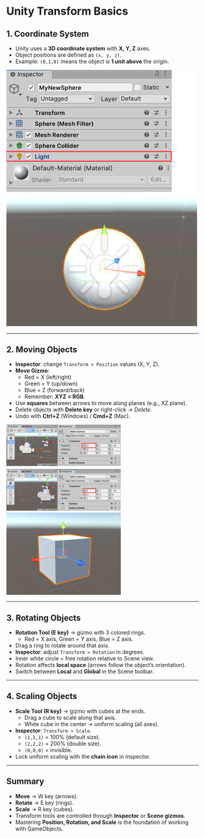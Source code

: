 # Unity Transform Basics

## 1. Coordinate System
- Unity uses a **3D coordinate system** with **X, Y, Z** axes.  
- Object positions are defined as `(x, y, z)`.  
- Example: `(0,1,0)` means the object is **1 unit above** the origin.

<img src="Pictures/Game_Objects.PNG" alt="Unity Editor" title="Unity Editor" width="500">

---

## 2. Moving Objects
- **Inspector**: change `Transform > Position` values (X, Y, Z).  
- **Move Gizmo**:  
  - Red = X (left/right)  
  - Green = Y (up/down)  
  - Blue = Z (forward/back)  
  - Remember: **XYZ = RGB**.  
- Use **squares** between arrows to move along planes (e.g., XZ plane).  
- Delete objects with **Delete key** or right-click → *Delete*.  
- Undo with **Ctrl+Z** (Windows) / **Cmd+Z** (Mac).

<img src="Pictures/Moving_Transform.PNG" alt="Unity Editor" title="Unity Editor" width="300">

<img src="Pictures/Gizmo_Moving.PNG" alt="Unity Editor" title="Unity Editor" width="300">

---

## 3. Rotating Objects
- **Rotation Tool (E key)** → gizmo with 3 colored rings.  
  - Red = X axis, Green = Y axis, Blue = Z axis.  
- Drag a ring to rotate around that axis.  
- **Inspector**: adjust `Transform > Rotation` in degrees.  
- Inner white circle = free rotation relative to Scene view.  
- Rotation affects **local space** (arrows follow the object’s orientation).  
- Switch between **Local** and **Global** in the Scene toolbar.

---

## 4. Scaling Objects
- **Scale Tool (R key)** → gizmo with cubes at the ends.  
  - Drag a cube to scale along that axis.  
  - White cube in the center → uniform scaling (all axes).  
- **Inspector**: `Transform > Scale`.  
  - `(1,1,1)` = 100% (default size).  
  - `(2,2,2)` = 200% (double size).  
  - `(0,0,0)` = invisible.  
- Lock uniform scaling with the **chain icon** in Inspector.

---

## Summary
- **Move** → W key (arrows).  
- **Rotate** → E key (rings).  
- **Scale** → R key (cubes).  
- Transform tools are controlled through **Inspector** or **Scene gizmos**.  
- Mastering **Position, Rotation, and Scale** is the foundation of working with GameObjects.
